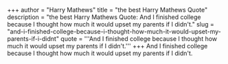 +++
author = "Harry Mathews"
title = "the best Harry Mathews Quote"
description = "the best Harry Mathews Quote: And I finished college because I thought how much it would upset my parents if I didn't."
slug = "and-i-finished-college-because-i-thought-how-much-it-would-upset-my-parents-if-i-didnt"
quote = '''And I finished college because I thought how much it would upset my parents if I didn't.'''
+++
And I finished college because I thought how much it would upset my parents if I didn't.
